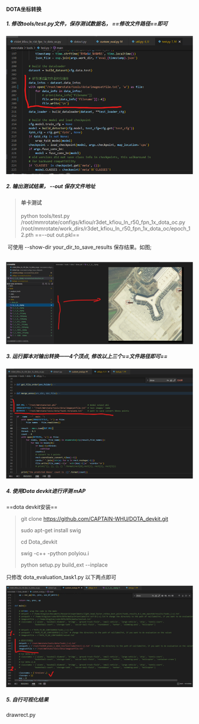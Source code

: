 #### DOTA坐标转换

##### 1. 修改tools/test.py文件，保存测试数据名， ==修改文件路径==即可

![](https://github.com/Alexanderisgod/PicBed/blob/main/20220602215746.png?raw==true)



##### 2. 输出测试结果， --out 保存文件地址

> #### 单卡测试
> python 	tools/test.py 	/root/mmrotate/configs/kfiou/r3det_kfiou_ln_r50_fpn_1x_dota_oc.py 	/root/mmrotate/work_dirs/r3det_kfiou_ln_r50_fpn_1x_dota_oc/epoch_12.pth 	==--out out.pkl==

​		可使用 --show-dir  your_dir_to_save_results	保存结果。如图;

​		![](https://github.com/Alexanderisgod/PicBed/blob/main/20220602220417.png?raw==true)



##### 3. 运行脚本对输出转换——4个顶点, 修改以上三个==文件路径即可==

![](https://github.com/Alexanderisgod/PicBed/blob/main/20220602220147.png?raw==true)

##### 4. 使用Dota devkit进行评测    mAP

==dota devkit安装==

> git clone https://github.com/CAPTAIN-WHU/DOTA_devkit.git
>
>  sudo apt-get install swig
>
> cd Dota_devkit
>
>  swig -c++ -python polyiou.i
>
> python setup.py build_ext --inplace

只修改 dota_evaluation_task1.py 以下两点即可

![](https://github.com/Alexanderisgod/PicBed/blob/main/20220602220623.png?raw==true)



##### 5.  自行可视化结果

drawrect.py



